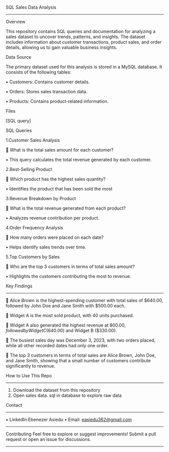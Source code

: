 SQL Sales Data Analysis
________________________________________
Overview

This repository contains SQL queries and documentation for analyzing a sales dataset
to uncover trends, patterns, and insights. The dataset includes information about customer transactions, product sales, and order details, allowing us to gain valuable business insights.


Data Source

The primary dataset used for this analysis is stored in a MySQL database. It consists of the following tables:

•	Customers: Contains customer details.

•	Orders: Stores sales transaction data.

•	Products: Contains product-related information.



Files

[SQL  query]



SQL  Queries

1.Customer Sales Analysis

	What is the total sales amount for each customer?

•	This query calculates the total revenue generated by each customer.



2.Best-Selling Product

	Which product has the highest sales quantity?

•	Identifies the product that has been sold the most



3.Revenue Breakdown by Product

	What is the total revenue generated from each product?

•	Analyzes revenue contribution per product.



4.Order Frequency Analysis

	How many orders were placed on each date?

•	Helps identify sales trends over time.



5.Top Customers by Sales

	Who are the top 3 customers in terms of total sales amount?

•	Highlights the customers contributing the most to revenue.


Key Findings
________________________________________

	Alice Brown is the highest-spending customer with total sales of $640.00, followed by John Doe and Jane Smith with $500.00 each.

	Widget A is the most sold product, with 40 units purchased.

	Widget A also generated the highest revenue at $800.00, followed by Widget C ($640.00) and Widget B ($330.00).

	The busiest sales day was December 3, 2023, with two orders placed, while all other recorded dates had only one order.

	The top 3 customers in terms of total sales are Alice Brown, John Doe, and Jane Smith, showing that a small number of customers contribute significantly to revenue.

How   to Use This Repo
________________________________________
1.	Download the dataset from this repository
2.	Open sales data. sql in database to explore raw data



Contact
________________________________________
•	LinkedIn:Ebenezer Asiedu
•	Email: easiedu362@gmail.com
________________________________________

Contributing
Feel free to explore or suggest improvements! Submit a pull request or open an issue for discussions.
________________________________________







































